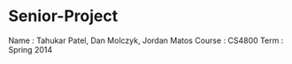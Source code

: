 Senior-Project
==============
Name   :   Tahukar Patel, Dan Molczyk, Jordan Matos
Course :   CS4800 
Term   :   Spring 2014


